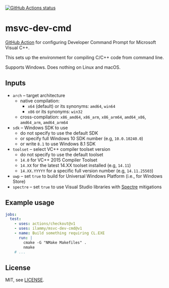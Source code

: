 <a href="https://github.com/ilammy/msvc-dev-cmd"><img alt="GitHub Actions status" src="https://github.com/ilammy/msvc-dev-cmd/workflows/msvc-dev-cmd/badge.svg"></a>

# msvc-dev-cmd

[GitHub Action](https://github.com/features/actions) for configuring Developer Command Prompt for Microsoft Visual C++.

This sets up the environment for compiling C/C++ code from command line.

Supports Windows. Does nothing on Linux and macOS.

## Inputs

- `arch` – target architecture
  - native compilation:
    - `x64` (default) or its synonyms: `amd64`, `win64`
    - `x86` or its synonyms: `win32`
  - cross-compilation: `x86_amd64`, `x86_arm`, `x86_arm64`,
  	`amd64_x86`, `amd64_arm`, `amd64_arm64`
- `sdk` – Windows SDK to use
  - do not specify to use the default SDK
  - or specify full Windows 10 SDK number (e.g, `10.0.10240.0`)
  - or write `8.1` to use Windows 8.1 SDK
- `toolset` – select VC++ compiler toolset version
  - do not specify to use the default toolset
  - `14.0` for VC++ 2015 Compiler Toolset
  - `14.XX` for the latest 14.XX toolset installed (e.g, `14.11`)
  - `14.XX.YYYYY` for a specific full version number (e.g, `14.11.25503`)
- `uwp` – set `true` to build for Universal Windows Platform (i.e., for Windows Store)
- `spectre` – set `true` to use Visual Studio libraries with [Spectre](https://meltdownattack.com) mitigations

## Example usage

```yaml
jobs:
  test:
    - uses: actions/checkout@v1
    - uses: ilammy/msvc-dev-cmd@v1
    - name: Build something requiring CL.EXE
      run: |
        cmake -G "NMake Makefiles" .
        nmake
    # ...
```

## License

MIT, see [LICENSE](LICENSE).

